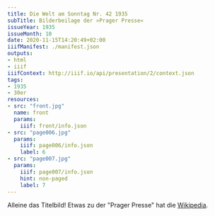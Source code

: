 ```yaml
---
title: Die Welt am Sonntag Nr. 42 1935
subTitle: Bilderbeilage der »Prager Presse«
issueYear: 1935
issueMonth: 10
date: 2020-11-15T14:20:49+02:00
iiifManifest: ./manifest.json
outputs:
- html
- iiif
iiifContext: http://iiif.io/api/presentation/2/context.json
tags:
- 1935
- 30er
resources:
- src: "front.jpg"
  name: front
  params:
    iiif: front/info.json
- src: "page006.jpg"
  params:
    iiif: page006/info.json
    label: 6
- src: "page007.jpg"
  params:
    iiif: page007/info.json
    hint: non-paged
    label: 7
---
```

Alleine das Titelbild! Etwas zu der "Prager Presse" hat die [Wikipedia](https://de.wikipedia.org/wiki/Prager_Presse).
